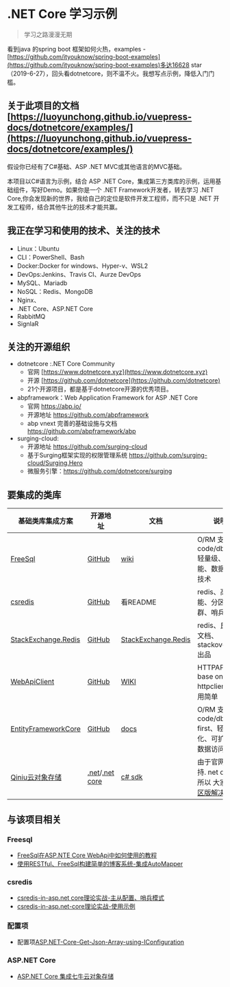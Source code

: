 # .NET Core  学习示例
> 学习之路漫漫无期

看到java 的spring boot 框架如何火热，examples - [https://github.com/ityouknow/spring-boot-examples](https://github.com/ityouknow/spring-boot-examples)多达16628 star（2019-6-27），回头看dotnetcore，则不温不火。我想写点示例，降低入门门槛。

## 关于此项目的文档 [https://luoyunchong.github.io/vuepress-docs/dotnetcore/examples/](https://luoyunchong.github.io/vuepress-docs/dotnetcore/examples/)

假设你已经有了C#基础、ASP .NET MVC或其他语言的MVC基础。 

本项目以C#语言为示例，结合 ASP .NET Core，集成第三方类库的示例，运用基础组件，写好Demo。如果你是一个 .NET Framework开发者，转去学习 .NET Core,你会发现新的世界，我给自己的定位是软件开发工程师，而不只是 .NET 开发工程师，结合其他牛比的技术才能共赢。


## 我正在学习和使用的技术、关注的技术
- Linux：Ubuntu
- CLI：PowerShell、Bash
- Docker:Docker for windows、Hyper-v、WSL2
- DevOps:Jenkins、Travis CI、Aurze DevOps
- MySQL、Mariadb
- NoSQL：Redis、MongoDB
- Nginx、
- .NET Core、ASP.NET Core
- RabbitMQ
- SignlaR

## 关注的开源组织

- dotnetcore :.NET Core Community
    - 官网 [https://www.dotnetcore.xyz](https://www.dotnetcore.xyz)
    - 开源 [https://github.com/dotnetcore](https://github.com/dotnetcore)
    - 21个开源项目，都是基于dotnetcore开源的优秀项目。
- abpframework：Web Application Framework for ASP .NET Core 
    - 官网 https://abp.io/
    - 开源地址 https://github.com/abpframework
    - abp vnext 完善的基础设施与文档  https://github.com/abpframework/abp
- surging-cloud:
    - 开源地址 https://github.com/surging-cloud
    - 基于Surging框架实现的权限管理系统 https://github.com/surging-cloud/Surging.Hero
    - 微服务引擎：https://github.com/dotnetcore/surging

## 要集成的类库
|基础类库集成方案|开源地址|文档|说明|
|---|---|---|---|
|[FreeSql](https://github.com/luoyunchong/dotnetcore-examples/tree/master/asp.net-core-freesql)| [GitHub](https://github.com/2881099/FreeSql)|[wiki](https://github.com/2881099/FreeSql/wiki)|O/RM 支持code/db first,轻量级、高性能、数据访问技术|
|[csredis](https://github.com/luoyunchong/dotnetcore-examples/tree/master/dotnet-core-redis)|[GitHub](https://github.com/2881099/csredis)|看README|redis、高性能、分区、集群、哨兵|
|[StackExchange.Redis](https://github.com/luoyunchong/dotnetcore-examples/tree/master/dotnet-core-redis)|[GitHub](https://github.com/StackExchange/StackExchange.Redis)|[StackExchange.Redis](https://stackexchange.github.io/StackExchange.Redis/)|redis、良好的文档、stackoverflow出品|
|[WebApiClient](https://github.com/luoyunchong/dotnetcore-examples/tree/master/dotnet-core-webapiclient)| [GitHub](https://github.com/dotnetcore/WebApiClient)|[WIKI](https://github.com/dotnetcore/WebApiClient/wiki)|HTTPAPI、base on httpclient、使用简单|
|[EntityFrameworkCore](https://github.com/luoyunchong/dotnetcore-examples/tree/master/dotnet-core-efcore)|[GitHub](https://github.com/aspnet/EntityFrameworkCore)|[docs](https://docs.microsoft.com/ef/core)|O/RM 支持code/db first、轻量化、可扩展、数据访问技术|
|[Qiniu云对象存储](https://github.com/luoyunchong/dotnetcore-examples/tree/master/asp.net-core-qiniu)|[.net](https://github.com/qiniu/csharp-sdk)/[.net core](https://github.com/Hello-Mango/MQiniu.Core)|[c# sdk](https://developer.qiniu.com/kodo/sdk/1237/csharp)|由于官网未支持. net core，所以 大家看[社区版解决方案](https://github.com/Hello-Mango/MQiniu.Core)|


## 与该项目相关
### Freesql
* [FreeSql在ASP.NTE Core WebApi中如何使用的教程](https://blog.igeekfan.cn/2019/06/30/Re-start/FreeSql-asp.net-core-how-to-use/)
* [使用RESTful、FreeSql构建简单的博客系统-集成AutoMapper](http://blog.igeekfan.cn/2019/06/30/Re-start/FreeSql-sample-blog-RESTful/)
### csredis
* [csredis-in-asp.net core理论实战-主从配置、哨兵模式](https://blog.igeekfan.cn/2019/07/06/Re-start/csredis-in-asp-net-core-master-slaver/)
* [csredis-in-asp.net-core理论实战-使用示例](http://blog.igeekfan.cn/2019/07/07/Re-start/csredis-in-asp.net-core-how-to-use/)

### 配置项
* 配置项[ASP.NET-Core-Get-Json-Array-using-IConfiguration](https://blog.igeekfan.cn/2019/07/07/dotnetcore/ASP.NET-Core-Get-Json-Array-using-IConfiguration/)

### ASP.NET Core
* [ASP.NET Core 集成七牛云对象存储](https://blog.igeekfan.cn/2019/07/28/dotnetcore/Qiniu-Object-Storage/)
